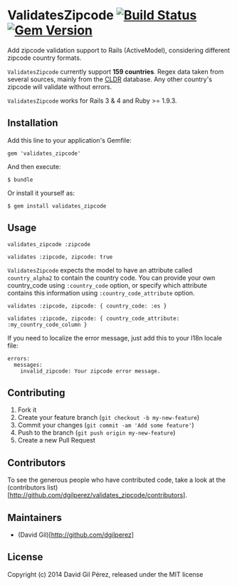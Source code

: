 # ValidatesZipcode [![Build Status](https://secure.travis-ci.org/dgilperez/validates_zipcode.png)](https://travis-ci.org/dgilperez/validates_zipcode) [![Gem Version](https://badge.fury.io/rb/validates_zipcode.svg)](http://badge.fury.io/rb/validates_zipcode)

Add zipcode validation support to Rails (ActiveModel), considering different zipcode country formats.

``ValidatesZipcode`` currently support **159 countries**. Regex data taken from several sources, mainly from the [CLDR](common/supplemental/postalCodeData.xml) database. Any other country's zipcode will validate without errors.

``ValidatesZipcode`` works for Rails 3 & 4 and Ruby >= 1.9.3.

## Installation

Add this line to your application's Gemfile:

    gem 'validates_zipcode'

And then execute:

    $ bundle

Or install it yourself as:

    $ gem install validates_zipcode

## Usage

    validates_zipcode :zipcode

    validates :zipcode, zipcode: true

``ValidatesZipcode`` expects the model to have an attribute called ``country_alpha2`` to contain the country code.
You can provide your own country_code using ``:country_code`` option, or specify which attribute contains this information
using ``:country_code_attribute`` option.

    validates :zipcode, zipcode: { country_code: :es }

    validates :zipcode, zipcode: { country_code_attribute: :my_country_code_column }

If you need to localize the error message, just add this to your I18n locale file:

    errors:
      messages:
        invalid_zipcode: Your zipcode error message.

## Contributing

1. Fork it
2. Create your feature branch (`git checkout -b my-new-feature`)
3. Commit your changes (`git commit -am 'Add some feature'`)
4. Push to the branch (`git push origin my-new-feature`)
5. Create a new Pull Request

## Contributors

To see the generous people who have contributed code, take a look at the (contributors list)[http://github.com/dgilperez/validates_zipcode/contributors].

## Maintainers

* (David Gil)[http://github.com/dgilperez]

## License

Copyright (c) 2014 David Gil Pérez, released under the MIT license

